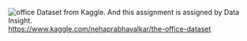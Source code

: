
![office](https://user-images.githubusercontent.com/78264928/136812558-a15da40e-5fb8-4acc-ba4b-664cb231eb24.png)
Dataset from Kaggle. And this assignment is assigned by Data Insight.<br/>
https://www.kaggle.com/nehaprabhavalkar/the-office-dataset
